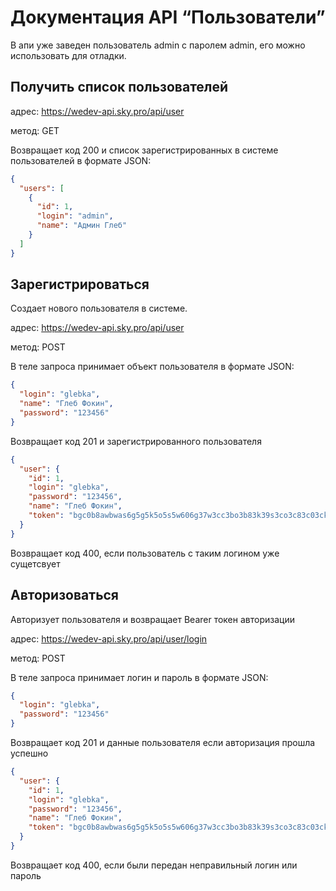 # Документация API “Пользователи”

В апи уже заведен пользователь admin с паролем admin, его можно использовать для отладки.

## Получить список пользователей

адрес: https://wedev-api.sky.pro/api/user

метод: GET

Возвращает код 200 и список зарегистрированных в системе пользователей в формате JSON:

```json
{
  "users": [
    {
      "id": 1,
      "login": "admin",
      "name": "Админ Глеб"
    }
  ]
}
```

## Зарегистрироваться

Создает нового пользователя в системе.

адрес: https://wedev-api.sky.pro/api/user

метод: POST

В теле запроса принимает объект пользователя в формате JSON:

```json
{
  "login": "glebka",
  "name": "Глеб Фокин",
  "password": "123456"
}
```

Возвращает код 201 и зарегистрированного пользователя

```json
{
  "user": {
    "id": 1,
    "login": "glebka",
    "password": "123456",
    "name": "Глеб Фокин",
    "token": "bgc0b8awbwas6g5g5k5o5s5w606g37w3cc3bo3b83k39s3co3c83c03ck"
  }
}
```

Возвращает код 400, если пользователь с таким логином уже сущетсвует

## Авторизоваться

Авторизует пользователя и возвращает Bearer токен авторизации

адрес: https://wedev-api.sky.pro/api/user/login

метод: POST

В теле запроса принимает логин и пароль в формате JSON:

```json
{
  "login": "glebka",
  "password": "123456"
}
```

Возвращает код 201 и данные пользователя если авторизация прошла успешно

```json
{
  "user": {
    "id": 1,
    "login": "glebka",
    "password": "123456",
    "name": "Глеб Фокин",
    "token": "bgc0b8awbwas6g5g5k5o5s5w606g37w3cc3bo3b83k39s3co3c83c03ck"
  }
}
```

Возвращает код 400, если были передан неправильный логин или пароль 